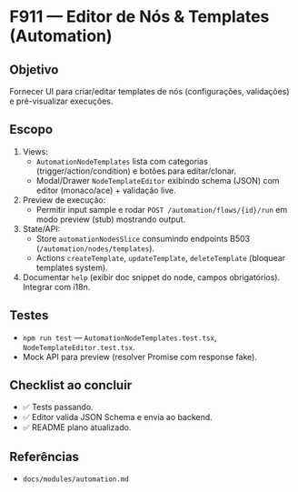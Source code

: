 # F911 — Editor de Nós & Templates (Automation)

## Objetivo
Fornecer UI para criar/editar templates de nós (configurações, validações) e pré-visualizar execuções.

## Escopo
1. Views:
   - `AutomationNodeTemplates` lista com categorias (trigger/action/condition) e botões para editar/clonar.
   - Modal/Drawer `NodeTemplateEditor` exibindo schema (JSON) com editor (monaco/ace) + validação live.
2. Preview de execução:
   - Permitir input sample e rodar `POST /automation/flows/{id}/run` em modo preview (stub) mostrando output.
3. State/API:
   - Store `automationNodesSlice` consumindo endpoints B503 (`/automation/nodes/templates`).
   - Actions `createTemplate`, `updateTemplate`, `deleteTemplate` (bloquear templates system).
4. Documentar `help` (exibir doc snippet do node, campos obrigatórios). Integrar com i18n.

## Testes
- `npm run test` — `AutomationNodeTemplates.test.tsx`, `NodeTemplateEditor.test.tsx`.
- Mock API para preview (resolver Promise com response fake).

## Checklist ao concluir
- ✅ Tests passando.
- ✅ Editor valida JSON Schema e envia ao backend.
- ✅ README plano atualizado.

## Referências
- `docs/modules/automation.md`
